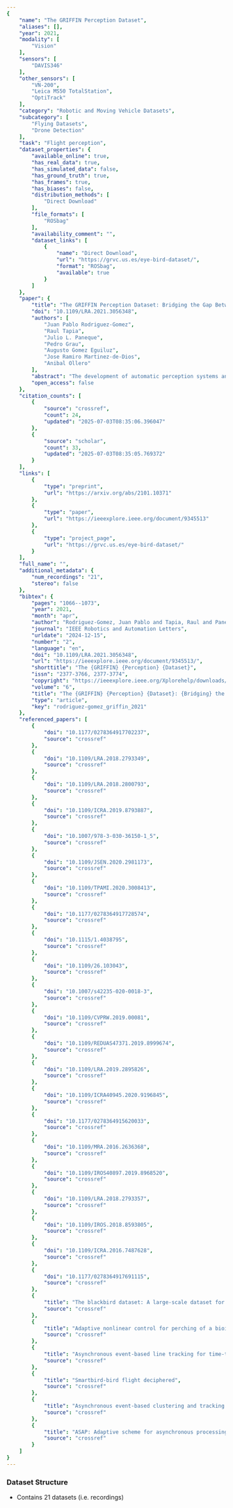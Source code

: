 ```yaml
---
{
    "name": "The GRIFFIN Perception Dataset",
    "aliases": [],
    "year": 2021,
    "modality": [
        "Vision"
    ],
    "sensors": [
        "DAVIS346"
    ],
    "other_sensors": [
        "VN-200",
        "Leica MS50 TotalStation",
        "OptiTrack"
    ],
    "category": "Robotic and Moving Vehicle Datasets",
    "subcategory": [
        "Flying Datasets",
        "Drone Detection"
    ],
    "task": "Flight perception",
    "dataset_properties": {
        "available_online": true,
        "has_real_data": true,
        "has_simulated_data": false,
        "has_ground_truth": true,
        "has_frames": true,
        "has_biases": false,
        "distribution_methods": [
            "Direct Download"
        ],
        "file_formats": [
            "ROSbag"
        ],
        "availability_comment": "",
        "dataset_links": [
            {
                "name": "Direct Download",
                "url": "https://grvc.us.es/eye-bird-dataset/",
                "format": "ROSbag",
                "available": true
            }
        ]
    },
    "paper": {
        "title": "The GRIFFIN Perception Dataset: Bridging the Gap Between Flapping-Wing Flight and Robotic Perception",
        "doi": "10.1109/LRA.2021.3056348",
        "authors": [
            "Juan Pablo Rodriguez-Gomez",
            "Raul Tapia",
            "Julio L. Paneque",
            "Pedro Grau",
            "Augusto Gomez Eguiluz",
            "Jose Ramiro Martinez-de-Dios",
            "Anibal Ollero"
        ],
        "abstract": "The development of automatic perception systems and techniques for bio-inspired flapping-wing robots is severely hampered by the high technical complexity of these platforms and the installation of onboard sensors and electronics. Besides, flapping-wing robot perception suffers from high vibration levels and abrupt movements during flight, which cause motion blur and strong changes in lighting conditions. This paper presents a perception dataset for bird-scale flapping-wing robots as a tool to help alleviate the aforementioned problems. The presented data include measurements from onboard sensors widely used in aerial robotics and suitable to deal with the perception challenges of flapping-wing robots, such as an event camera, a conventional camera, and two Inertial Measurement Units (IMUs), as well as ground truth measurements from a laser tracker or a motion capture system. A total of 21 datasets of different types of flights were collected in three different scenarios (one indoor and two outdoor). To the best of the authors' knowledge this is the first dataset for flapping-wing robot perception.",
        "open_access": false
    },
    "citation_counts": [
        {
            "source": "crossref",
            "count": 24,
            "updated": "2025-07-03T08:35:06.396047"
        },
        {
            "source": "scholar",
            "count": 33,
            "updated": "2025-07-03T08:35:05.769372"
        }
    ],
    "links": [
        {
            "type": "preprint",
            "url": "https://arxiv.org/abs/2101.10371"
        },
        {
            "type": "paper",
            "url": "https://ieeexplore.ieee.org/document/9345513"
        },
        {
            "type": "project_page",
            "url": "https://grvc.us.es/eye-bird-dataset/"
        }
    ],
    "full_name": "",
    "additional_metadata": {
        "num_recordings": "21",
        "stereo": false
    },
    "bibtex": {
        "pages": "1066--1073",
        "year": 2021,
        "month": "apr",
        "author": "Rodriguez-Gomez, Juan Pablo and Tapia, Raul and Paneque, Julio L. and Grau, Pedro and Gomez Eguiluz, Augusto and Martinez-de-Dios, Jose Ramiro and Ollero, Anibal",
        "journal": "IEEE Robotics and Automation Letters",
        "urldate": "2024-12-15",
        "number": "2",
        "language": "en",
        "doi": "10.1109/LRA.2021.3056348",
        "url": "https://ieeexplore.ieee.org/document/9345513/",
        "shorttitle": "The {GRIFFIN} {Perception} {Dataset}",
        "issn": "2377-3766, 2377-3774",
        "copyright": "https://ieeexplore.ieee.org/Xplorehelp/downloads/license-information/IEEE.html",
        "volume": "6",
        "title": "The {GRIFFIN} {Perception} {Dataset}: {Bridging} the {Gap} {Between} {Flapping}-{Wing} {Flight} and {Robotic} {Perception}",
        "type": "article",
        "key": "rodriguez-gomez_griffin_2021"
    },
    "referenced_papers": [
        {
            "doi": "10.1177/0278364917702237",
            "source": "crossref"
        },
        {
            "doi": "10.1109/LRA.2018.2793349",
            "source": "crossref"
        },
        {
            "doi": "10.1109/LRA.2018.2800793",
            "source": "crossref"
        },
        {
            "doi": "10.1109/ICRA.2019.8793887",
            "source": "crossref"
        },
        {
            "doi": "10.1007/978-3-030-36150-1_5",
            "source": "crossref"
        },
        {
            "doi": "10.1109/JSEN.2020.2981173",
            "source": "crossref"
        },
        {
            "doi": "10.1109/TPAMI.2020.3008413",
            "source": "crossref"
        },
        {
            "doi": "10.1177/0278364917728574",
            "source": "crossref"
        },
        {
            "doi": "10.1115/1.4038795",
            "source": "crossref"
        },
        {
            "doi": "10.1109/26.103043",
            "source": "crossref"
        },
        {
            "doi": "10.1007/s42235-020-0018-3",
            "source": "crossref"
        },
        {
            "doi": "10.1109/CVPRW.2019.00081",
            "source": "crossref"
        },
        {
            "doi": "10.1109/REDUAS47371.2019.8999674",
            "source": "crossref"
        },
        {
            "doi": "10.1109/LRA.2019.2895826",
            "source": "crossref"
        },
        {
            "doi": "10.1109/ICRA40945.2020.9196845",
            "source": "crossref"
        },
        {
            "doi": "10.1177/0278364915620033",
            "source": "crossref"
        },
        {
            "doi": "10.1109/MRA.2016.2636368",
            "source": "crossref"
        },
        {
            "doi": "10.1109/IROS40897.2019.8968520",
            "source": "crossref"
        },
        {
            "doi": "10.1109/LRA.2018.2793357",
            "source": "crossref"
        },
        {
            "doi": "10.1109/IROS.2018.8593805",
            "source": "crossref"
        },
        {
            "doi": "10.1109/ICRA.2016.7487628",
            "source": "crossref"
        },
        {
            "doi": "10.1177/0278364917691115",
            "source": "crossref"
        },
        {
            "title": "The blackbird dataset: A large-scale dataset for UAV perception in aggressive flight",
            "source": "crossref"
        },
        {
            "title": "Adaptive nonlinear control for perching of a bioinspired ornithopter",
            "source": "crossref"
        },
        {
            "title": "Asynchronous event-based line tracking for time-to-contact manuevers in UAS",
            "source": "crossref"
        },
        {
            "title": "Smartbird-bird flight deciphered",
            "source": "crossref"
        },
        {
            "title": "Asynchronous event-based clustering and tracking for intrusion monitoring in UAS",
            "source": "crossref"
        },
        {
            "title": "ASAP: Adaptive scheme for asynchronous processing of event-based vision algorithms",
            "source": "crossref"
        }
    ]
}
---
```


### Dataset Structure

- Contains 21 datasets (i.e. recordings)
